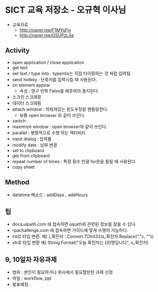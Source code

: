# SICT 교육 저장소 - 오규혁 이사님

- 교육자료
    - http://naver.me/F1MYsFiv
    - http://naver.me/GSUPzLSe

## Activity
- open application / close application
- get text
- set text / type into : typeinto는 직접 타이핑하는 것 처럼 입력됨.
- send hotkey : 단축키를 입력시킬 때 사용된다.
- on element appear
    - 속성 : 영구 반복 False를 해주어야 중지된다.
- 스크린 스크래핑
- 데이터 스크래핑
- attach window : 띄워져있는 윈도우창을 핸들링한다.
    - 보통 open browser 와 같이 쓰인다.
- switch
- maximize window : open browser와 같이 쓰인다.
- parallel : 병렬적으로 수행 하는 액티비티
- input dialog : 입력폼
- modify date : 날짜 변경
- set to clipboard
- get from clipboard
- repeat number of times : 특정 횟수 만큼 for문을 돌릴 때 사용된다.
- copy sheet

## Method
- datetime 메소드 : addDays , addHours

## 팁
- docs.uipath.com 에 접속하면 uipath와 관련된 정보를 찾을 수 있다.
- rpachallenge.com 에 접속하면 가이드에 맞게 수행이 가능하다.
- int로 타입 변환. 예) i_확진자 : Convert.TOInt32(s_확진자.Replace(","c, ""))
- str로 타입 변환 예) String.Format("오늘 확진자는 {0}명입니다", s_확진자)

## 9, 10일차 자유과제
- 범위 : 본인이 필요하거나 회사에서 필요할만한 과제 선정
- 파일 : workflow, ppt
- 발표예정..